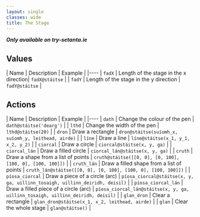 ```yaml
---
layout: single
classes: wide
title: The Stage
---
```


_**Only available on try-setanta.ie**_

## Values

| Name | Description | Example |
|----
| `fadX` | Length of the stage in the x direction| `fadX@stáitse` |
| `fadY` | Length of the stage in the y direction | `fadY@stáitse` |

## Actions

| Name | Description | Example |
|----
| `dath` | Change the colour of the pen | `dath@stáitse('dearg')` |
| `lthd` | Change the width of the pen | `lthd@stáitse(20)` |
| `dron` | Draw a rectangle  | `dron@stáitse(suíomh_x, suíomh_y, leithead, airde)` |
| `líne` | Draw a line  | `líne@stáitse(x_1, y_1, x_2, y_2)` |
| `ciorcal` | Draw a circle | `ciorcal@stáitse(x, y, ga)` |
| `ciorcal_lán` | Draw a filled circle | `ciorcal_lán@stáitse(x, y, ga)` |
| `cruth` | Draw a shape from a list of points | `cruth@stáitse([[0, 0], [0, 100], [100, 0], [100, 100]])` |
| `cruth_lán` | Draw a filled shape from a list of points | `cruth_lán@stáitse([[0, 0], [0, 100], [100, 0], [100, 100]])` |
| `píosa_ciorcal` | Draw a piece of a circle (arc) | `píosa_ciorcal@stáitse(x, y, ga, uillinn_tosaigh, uillinn_deiridh, deisil)` |
| `píosa_ciorcal_lán` | Draw a filled piece of a circle (arc) | `píosa_ciorcal_lán@stáitse(x, y, ga, uillinn_tosaigh, uillinn_deiridh, deisil)` |
| `glan_dron` | Clear a rectangle | `glan_dron@stáitse(x_1, x_2, leithead, airde)` |
| `glan` | Clear the whole stage | `glan@stáitse()` |

